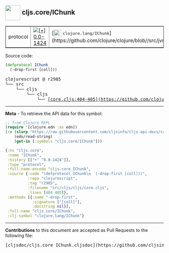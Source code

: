 ## <img width="48px" valign="middle" src="http://i.imgur.com/Hi20huC.png"> cljs.core/IChunk

 <table border="1">
<tr>

<td>protocol</td>
<td><a href="https://github.com/cljsinfo/cljs-api-docs/tree/0.0-1424"><img valign="middle" alt="[+] 0.0-1424" src="https://img.shields.io/badge/+-0.0--1424-lightgrey.svg"></a> </td>
<td>
[<img height="24px" valign="middle" src="http://i.imgur.com/1GjPKvB.png"> <samp>clojure.lang/IChunk</samp>](https://github.com/clojure/clojure/blob//src/jvm/clojure/lang/IChunk.java)
</td>
</tr>
</table>






Source code:

```clj
(defprotocol IChunk
  (-drop-first [coll]))
```

 <pre>
clojurescript @ r2985
└── src
    └── cljs
        └── cljs
            └── <ins>[core.cljs:404-405](https://github.com/clojure/clojurescript/blob/r2985/src/cljs/cljs/core.cljs#L404-L405)</ins>
</pre>


---

__Meta__ - To retrieve the API data for this symbol:

```clj
;; from Clojure REPL
(require '[clojure.edn :as edn])
(-> (slurp "https://raw.githubusercontent.com/cljsinfo/cljs-api-docs/catalog/cljs-api.edn")
    (edn/read-string)
    (get-in [:symbols "cljs.core/IChunk"]))
```

```clj
{:ns "cljs.core",
 :name "IChunk",
 :history [["+" "0.0-1424"]],
 :type "protocol",
 :full-name-encode "cljs.core_IChunk",
 :source {:code "(defprotocol IChunk\n  (-drop-first [coll]))",
          :repo "clojurescript",
          :tag "r2985",
          :filename "src/cljs/cljs/core.cljs",
          :lines [404 405]},
 :methods [{:name "-drop-first",
            :signature ["[coll]"],
            :docstring nil}],
 :full-name "cljs.core/IChunk",
 :clj-symbol "clojure.lang/IChunk"}

```

---

__Contributions__ to this document are accepted as Pull Requests to the following file:

 <pre>
[cljsdoc/cljs.core_IChunk.cljsdoc](https://github.com/cljsinfo/cljs-api-docs/blob/master/cljsdoc/cljs.core_IChunk.cljsdoc)
</pre>

